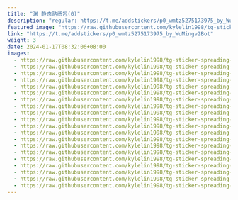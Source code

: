 ```yaml
---
title: "渊 静态贴纸包(0)"
description: "regular: https://t.me/addstickers/p0_wmtz5275173975_by_WuMingv2Bot"
featured_image: "https://raw.githubusercontent.com/kylelin1998/tg-sticker-spreading-worldwide-images/main/img/7a9c52a5-cdaf-4372-9e56-15807576e8cd.jpg"
link: "https://t.me/addstickers/p0_wmtz5275173975_by_WuMingv2Bot"
weight: 3
date: 2024-01-17T08:32:06+08:00
images:
  - https://raw.githubusercontent.com/kylelin1998/tg-sticker-spreading-worldwide-images/main/img/7a9c52a5-cdaf-4372-9e56-15807576e8cd.jpg
  - https://raw.githubusercontent.com/kylelin1998/tg-sticker-spreading-worldwide-images/main/img/b04dc059-d29f-4f9c-9c0b-c92ccc13c5a8.jpg
  - https://raw.githubusercontent.com/kylelin1998/tg-sticker-spreading-worldwide-images/main/img/851160f4-9172-48ac-884c-51196243a2f7.jpg
  - https://raw.githubusercontent.com/kylelin1998/tg-sticker-spreading-worldwide-images/main/img/d353cdc8-c016-4371-a9ae-9f765da2f810.jpg
  - https://raw.githubusercontent.com/kylelin1998/tg-sticker-spreading-worldwide-images/main/img/8346eda4-d634-4366-a79f-c3f7567055fb.jpg
  - https://raw.githubusercontent.com/kylelin1998/tg-sticker-spreading-worldwide-images/main/img/db31991a-8a51-48a7-bd83-e2c7b6dfc48a.jpg
  - https://raw.githubusercontent.com/kylelin1998/tg-sticker-spreading-worldwide-images/main/img/17dd0bd4-d7b0-4f12-85e9-6deb1ccc45c2.jpg
  - https://raw.githubusercontent.com/kylelin1998/tg-sticker-spreading-worldwide-images/main/img/c5c91b37-fb49-44e2-8fb1-7aa288a62996.jpg
  - https://raw.githubusercontent.com/kylelin1998/tg-sticker-spreading-worldwide-images/main/img/9f4e8325-d97c-45cc-9f6c-bb6a66968575.jpg
  - https://raw.githubusercontent.com/kylelin1998/tg-sticker-spreading-worldwide-images/main/img/273d444a-fada-44c5-bc89-393a687c6c06.jpg
  - https://raw.githubusercontent.com/kylelin1998/tg-sticker-spreading-worldwide-images/main/img/327c4a93-af0d-4d9a-847f-c598be432567.jpg
  - https://raw.githubusercontent.com/kylelin1998/tg-sticker-spreading-worldwide-images/main/img/4a087008-5002-4ee6-bfed-4e2c7b088570.jpg
  - https://raw.githubusercontent.com/kylelin1998/tg-sticker-spreading-worldwide-images/main/img/3bad2333-5a2b-4926-8c36-08df7b04ce18.jpg
  - https://raw.githubusercontent.com/kylelin1998/tg-sticker-spreading-worldwide-images/main/img/bbae843b-c341-445d-897c-f5c3b828f211.jpg
  - https://raw.githubusercontent.com/kylelin1998/tg-sticker-spreading-worldwide-images/main/img/031bc58a-2484-4f9d-b4d7-f4872c8507f1.jpg
  - https://raw.githubusercontent.com/kylelin1998/tg-sticker-spreading-worldwide-images/main/img/41265ffc-ffa9-43fa-bf3a-d28d9724e95f.jpg
  - https://raw.githubusercontent.com/kylelin1998/tg-sticker-spreading-worldwide-images/main/img/d5238245-8a6a-481a-9aa0-869775f04c12.jpg
  - https://raw.githubusercontent.com/kylelin1998/tg-sticker-spreading-worldwide-images/main/img/9282fea7-8f60-4c0b-a3d0-cd02640dc77b.jpg
  - https://raw.githubusercontent.com/kylelin1998/tg-sticker-spreading-worldwide-images/main/img/cee6cc96-28fe-4cdd-ac52-fd8e12f199c4.jpg
  - https://raw.githubusercontent.com/kylelin1998/tg-sticker-spreading-worldwide-images/main/img/88afb621-d4b6-4917-86d6-d193f305e1e5.jpg
---
```

